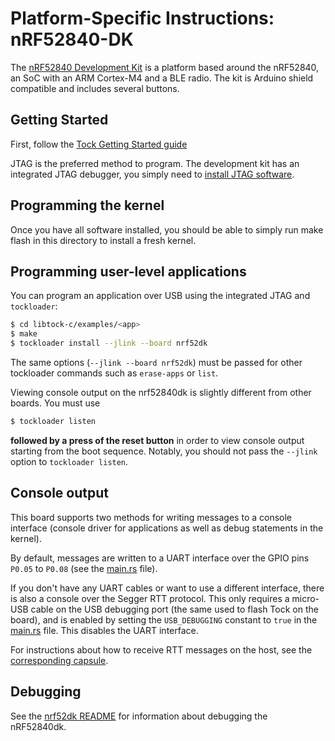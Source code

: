 Platform-Specific Instructions: nRF52840-DK
===================================

The [nRF52840 Development
Kit](https://www.nordicsemi.com/Software-and-Tools/Development-Kits/nRF52840-DK) is a platform
based around the nRF52840, an SoC with an ARM Cortex-M4 and a BLE
radio. The kit is Arduino shield compatible and includes several
buttons.

## Getting Started

First, follow the [Tock Getting Started guide](../../../doc/Getting_Started.md)

JTAG is the preferred method to program. The development kit has an
integrated JTAG debugger, you simply need to [install JTAG
software](../../../doc/Getting_Started.md#loading-the-kernel-onto-a-board).

## Programming the kernel
Once you have all software installed, you should be able to simply run
make flash in this directory to install a fresh kernel.

## Programming user-level applications
You can program an application over USB using the integrated JTAG and `tockloader`:

```bash
$ cd libtock-c/examples/<app>
$ make
$ tockloader install --jlink --board nrf52dk
```

The same options (`--jlink --board nrf52dk`) must be passed for other tockloader commands
such as `erase-apps` or `list`.

Viewing console output on the nrf52840dk is slightly different from other boards. You must use
```bash
$ tockloader listen
```
**followed by a press of the reset button** in order to view console output starting from the boot
sequence. Notably, you should not
pass the `--jlink` option to `tockloader listen`.

## Console output

This board supports two methods for writing messages to a console interface
(console driver for applications as well as debug statements in the kernel).

By default, messages are written to a UART interface over the GPIO pins `P0.05`
to `P0.08` (see the [main.rs](src/main.rs) file).

If you don't have any UART cables or want to use a different interface, there is
also a console over the Segger RTT protocol. This only requires a micro-USB
cable on the USB debugging port (the same used to flash Tock on the board), and
is enabled by setting the `USB_DEBUGGING` constant to `true` in the
[main.rs](src/main.rs) file.
This disables the UART interface.

For instructions about how to receive RTT messages on the host, see the
[corresponding capsule](../../capsules/src/segger_rtt.rs).

## Debugging

See the [nrf52dk README](../nrf52dk/README.md) for information about debugging
the nRF52840dk.
